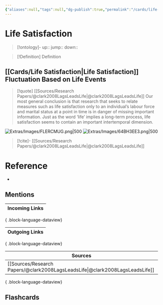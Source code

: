 ```yaml
---
{"aliases":null,"tags":null,"dg-publish":true,"permalink":"/cards/life-satisfaction/","dgPassFrontmatter":true}
---
```


# Life Satisfaction

> [!ontology]-
> up:: 
> jump:: 
> down:: 

> [!Definition] Definition

## [[Cards/Life Satisfaction\|Life Satisfaction]] Fluctuation Based on Life Events 

> [!quote] [[Sources/Research Papers/@clark2008LagsLeadsLife\|@clark2008LagsLeadsLife]]
> Our most general conclusion is that research that seeks to relate measures such as life satisfaction only to an individual’s labour force and marital status at a point in time is in danger of missing important information. Just as the word ‘life’ implies a long-term process, life satisfaction seems to contain an important intertemporal dimension.

![Extras/Images/FLERCMUG.png|500](/img/user/Extras/Images/FLERCMUG.png)
![Extras/Images/64BH3EE3.png|500](/img/user/Extras/Images/64BH3EE3.png)

> [!cite]-
> [[Sources/Research Papers/@clark2008LagsLeadsLife\|@clark2008LagsLeadsLife]]

# Reference

- 

## Mentions

| Incoming Links |
| -------------- |

{ .block-language-dataview}

| Outgoing Links |
| -------------- |

{ .block-language-dataview}

| Sources                                                                         |
| ------------------------------------------------------------------------------- |
| [[Sources/Research Papers/@clark2008LagsLeadsLife\|@clark2008LagsLeadsLife]] |

{ .block-language-dataview}

## Flashcards